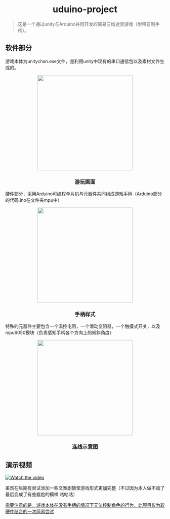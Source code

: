 <h1 align="center">uduino-project</h1>


>这是一个通过unity与Arduino共同开发的简易三维迷宫游戏（附带自制手柄）。

## 软件部分

游戏本体为unitychan.exe文件，是利用unity中现有的串口通信包以及素材文件生成的。

<p align='center'><img width="300" src="" ></p>
<h3 align="center">游玩画面</h3>

硬件部分，采用Arduino可编程单片机与元器件共同组成游戏手柄（Arduino部分的代码.ino在文件夹mpu中）

<p align='center'><img width="300" src="" ></p>
<h3 align="center">手柄样式</h3>

特殊的元器件主要包含一个温控电阻，一个滑动变阻器，一个触摸式开关，以及mpu6050模块（负责感知手柄各个方向上的倾斜角度）
<p align='center'><img width="300" src="" ></p>
<h3 align="center">连线示意图</h3>

## 演示视频

[![Watch the video]()](https://www.bilibili.com/video/BV1hk4y1z7ww?spm_id_from=333.999.0.0)

虽然在后期有尝试添加一些文案剧情使游戏形式更加完整（不过因为本人做不动了最后变成了有些尴尬的模样 咕咕咕）

<u>需要注意的是，游戏本体在没有手柄的情况下无法控制角色的行为，此项目仅为软硬件结合的一次简易尝试</u>